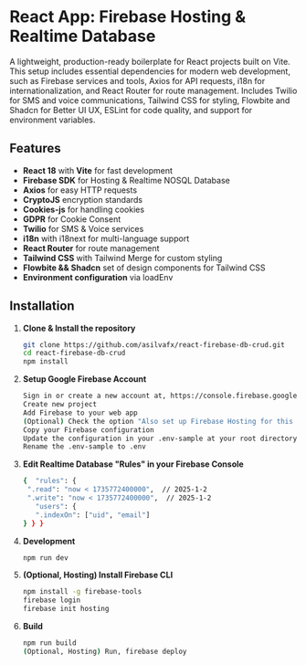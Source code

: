 # React App: Firebase Hosting & Realtime Database

A lightweight, production-ready boilerplate for React projects built on Vite. This setup includes essential dependencies for modern web development, such as Firebase services and tools, Axios for API requests, i18n for internationalization, and React Router for route management. Includes Twilio for SMS and voice communications, Tailwind CSS for styling, Flowbite and Shadcn for Better UI UX, ESLint for code quality, and support for environment variables.

## Features
- **React 18** with **Vite** for fast development
- **Firebase SDK** for Hosting & Realtime NOSQL Database
- **Axios** for easy HTTP requests
- **CryptoJS** encryption standards
- **Cookies-js** for handling cookies
- **GDPR** for Cookie Consent
- **Twilio** for SMS & Voice services 
- **i18n** with i18next for multi-language support
- **React Router** for route management
- **Tailwind CSS** with Tailwind Merge for custom styling
- **Flowbite && Shadcn** set of design components for Tailwind CSS
- **Environment configuration** via loadEnv

## Installation

1. **Clone & Install the repository**
   ```bash
   git clone https://github.com/asilvafx/react-firebase-db-crud.git
   cd react-firebase-db-crud
   npm install

2. **Setup Google Firebase Account**
   ```bash
   Sign in or create a new account at, https://console.firebase.google.com/ 
   Create new project
   Add Firebase to your web app
   (Optional) Check the option "Also set up Firebase Hosting for this app", if you wish to setup a hosting for your web app.
   Copy your Firebase configuration
   Update the configuration in your .env-sample at your root directory
   Rename the .env-sample to .env


3. **Edit Realtime Database "Rules" in your Firebase Console**
   ```bash 
   {  "rules": {
    ".read": "now < 1735772400000",  // 2025-1-2
    ".write": "now < 1735772400000",  // 2025-1-2 
	  "users": {
      ".indexOn": ["uid", "email"]
   } } }

3. **Development**
   ```bash
   npm run dev

4. **(Optional, Hosting) Install Firebase CLI**
   ```bash
   npm install -g firebase-tools
   firebase login
   firebase init hosting
   
5. **Build**
   ```bash
   npm run build
   (Optional, Hosting) Run, firebase deploy
